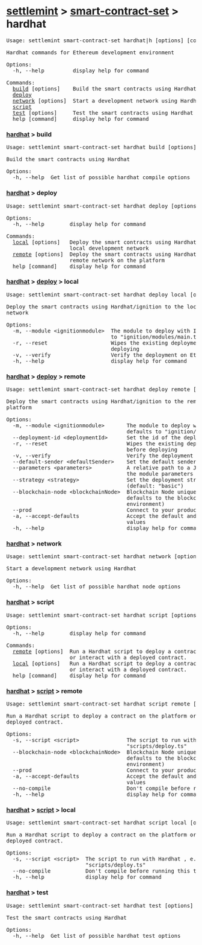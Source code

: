 <h1><a href="../../settlemint.md">settlemint</a> > <a href="../smart-contract-set.md">smart-contract-set</a> > hardhat</h1>

<pre>Usage: settlemint smart-contract-set hardhat|h [options] [command]

Hardhat commands for Ethereum development environment

Options:
  -h, --help         display help for command

Commands:
  <a href="#hardhat-build">build</a> [options]    Build the smart contracts using Hardhat
  <a href="#hardhat-deploy">deploy</a>
  <a href="#hardhat-network">network</a> [options]  Start a development network using Hardhat
  <a href="#hardhat-script">script</a>
  <a href="#hardhat-test">test</a> [options]     Test the smart contracts using Hardhat
  help [command]     display help for command
</pre>

<h3 id="hardhat-build"><a href="../hardhat.md">hardhat</a> > build</h3>

<pre>Usage: settlemint smart-contract-set hardhat build [options]

Build the smart contracts using Hardhat

Options:
  -h, --help  Get list of possible hardhat compile options
</pre>

<h3 id="hardhat-deploy"><a href="../hardhat.md">hardhat</a> > deploy</h3>

<pre>Usage: settlemint smart-contract-set hardhat deploy [options] [command]

Options:
  -h, --help        display help for command

Commands:
  <a href="#deploy-local">local</a> [options]   Deploy the smart contracts using Hardhat/ignition to the
                    local development network
  <a href="#deploy-remote">remote</a> [options]  Deploy the smart contracts using Hardhat/ignition to the
                    remote network on the platform
  help [command]    display help for command
</pre>

<h3 id="deploy-local"><a href="./hardhat.md">hardhat</a> > <a href="#hardhat-deploy">deploy</a> > local</h3>

<pre>Usage: settlemint smart-contract-set hardhat deploy local [options]

Deploy the smart contracts using Hardhat/ignition to the local development
network

Options:
  -m, --module &lt;ignitionmodule&gt;  The module to deploy with Ignition, defaults
                                 to &quot;ignition/modules/main.ts&quot;
  -r, --reset                    Wipes the existing deployment state before
                                 deploying
  -v, --verify                   Verify the deployment on Etherscan
  -h, --help                     display help for command
</pre>

<h3 id="deploy-remote"><a href="./hardhat.md">hardhat</a> > <a href="#hardhat-deploy">deploy</a> > remote</h3>

<pre>Usage: settlemint smart-contract-set hardhat deploy remote [options]

Deploy the smart contracts using Hardhat/ignition to the remote network on the
platform

Options:
  -m, --module &lt;ignitionmodule&gt;       The module to deploy with Ignition,
                                      defaults to &quot;ignition/modules/main.ts&quot;
  --deployment-id &lt;deploymentId&gt;      Set the id of the deployment
  -r, --reset                         Wipes the existing deployment state
                                      before deploying
  -v, --verify                        Verify the deployment on Etherscan
  --default-sender &lt;defaultSender&gt;    Set the default sender for the deployment
  --parameters &lt;parameters&gt;           A relative path to a JSON file to use for
                                      the module parameters
  --strategy &lt;strategy&gt;               Set the deployment strategy to use
                                      (default: &quot;basic&quot;)
  --blockchain-node &lt;blockchainNode&gt;  Blockchain Node unique name (optional,
                                      defaults to the blockchain node in the
                                      environment)
  --prod                              Connect to your production environment
  -a, --accept-defaults               Accept the default and previously set
                                      values
  -h, --help                          display help for command
</pre>

<h3 id="hardhat-network"><a href="../hardhat.md">hardhat</a> > network</h3>

<pre>Usage: settlemint smart-contract-set hardhat network [options]

Start a development network using Hardhat

Options:
  -h, --help  Get list of possible hardhat node options
</pre>

<h3 id="hardhat-script"><a href="../hardhat.md">hardhat</a> > script</h3>

<pre>Usage: settlemint smart-contract-set hardhat script [options] [command]

Options:
  -h, --help        display help for command

Commands:
  <a href="#script-remote">remote</a> [options]  Run a Hardhat script to deploy a contract on the platform
                    or interact with a deployed contract.
  <a href="#script-local">local</a> [options]   Run a Hardhat script to deploy a contract on the platform
                    or interact with a deployed contract.
  help [command]    display help for command
</pre>

<h3 id="script-remote"><a href="./hardhat.md">hardhat</a> > <a href="#hardhat-script">script</a> > remote</h3>

<pre>Usage: settlemint smart-contract-set hardhat script remote [options]

Run a Hardhat script to deploy a contract on the platform or interact with a
deployed contract.

Options:
  -s, --script &lt;script&gt;               The script to run with Hardhat , e.g.
                                      &quot;scripts/deploy.ts&quot;
  --blockchain-node &lt;blockchainNode&gt;  Blockchain Node unique name (optional,
                                      defaults to the blockchain node in the
                                      environment)
  --prod                              Connect to your production environment
  -a, --accept-defaults               Accept the default and previously set
                                      values
  --no-compile                        Don&#039;t compile before running this task
  -h, --help                          display help for command
</pre>

<h3 id="script-local"><a href="./hardhat.md">hardhat</a> > <a href="#hardhat-script">script</a> > local</h3>

<pre>Usage: settlemint smart-contract-set hardhat script local [options]

Run a Hardhat script to deploy a contract on the platform or interact with a
deployed contract.

Options:
  -s, --script &lt;script&gt;  The script to run with Hardhat , e.g.
                         &quot;scripts/deploy.ts&quot;
  --no-compile           Don&#039;t compile before running this task
  -h, --help             display help for command
</pre>

<h3 id="hardhat-test"><a href="../hardhat.md">hardhat</a> > test</h3>

<pre>Usage: settlemint smart-contract-set hardhat test [options]

Test the smart contracts using Hardhat

Options:
  -h, --help  Get list of possible hardhat test options
</pre>

